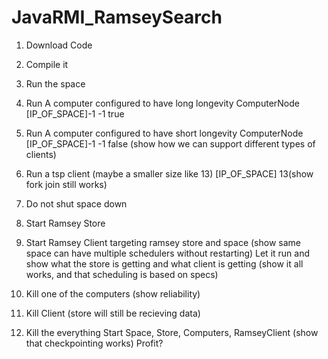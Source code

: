 # JavaRMI_RamseySearch

1. Download Code

2. Compile it

3. Run the space

4. Run A computer configured to have long longevity ComputerNode [IP_OF_SPACE]-1 -1 true

5. Run A computer configured to have short longevity ComputerNode [IP_OF_SPACE]-1 -1 false (show how we can support different types of clients)

6. Run a tsp client (maybe a smaller size like 13) [IP_OF_SPACE] 13(show fork join still works)

7. Do not shut space down

8. Start Ramsey Store

9. Start Ramsey Client targeting ramsey store and space (show same space can have multiple schedulers without restarting)
Let it run and show what the store is getting and what client is getting (show it all works, and that scheduling is based on specs)

10. Kill one of the computers (show reliability)

11. Kill Client (store will still be recieving data)

12. Kill the everything
Start Space, Store, Computers, RamseyClient (show that checkpointing works)
Profit?

